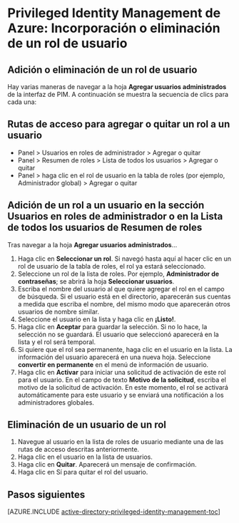 <properties
   pageTitle="Privileged Identity Management de Azure: Inicio de incorporación de un rol de usuario"
   description="Obtenga información sobre cómo agregar roles a identidades con privilegios con la extensión de Privileged Identity Management de Azure."
   services="active-directory"
   documentationCenter=""
   authors="IHenkel"
   manager="stevenpo"
   editor=""/>

<tags
   ms.service="na"
   ms.devlang="na"
   ms.topic="article"
   ms.tgt_pltfrm="na"
   ms.workload="identity"
   ms.date="08/31/2015"
   ms.author="inhenk"/>

# Privileged Identity Management de Azure: Incorporación o eliminación de un rol de usuario

## Adición o eliminación de un rol de usuario
Hay varias maneras de navegar a la hoja **Agregar usuarios administrados** de la interfaz de PIM. A continuación se muestra la secuencia de clics para cada una:

## Rutas de acceso para agregar o quitar un rol a un usuario
- Panel > Usuarios en roles de administrador > Agregar o quitar
- Panel > Resumen de roles > Lista de todos los usuarios > Agregar o quitar
- Panel > haga clic en el rol de usuario en la tabla de roles (por ejemplo, Administrador global) > Agregar o quitar

## Adición de un rol a un usuario en la sección Usuarios en roles de administrador o en la Lista de todos los usuarios de Resumen de roles
Tras navegar a la hoja **Agregar usuarios administrados**...

1. Haga clic en **Seleccionar un rol**. Si navegó hasta aquí al hacer clic en un rol de usuario de la tabla de roles, el rol ya estará seleccionado.
2. Seleccione un rol de la lista de roles. Por ejemplo, **Administrador de contraseñas**; se abrirá la hoja **Seleccionar usuarios**.
3. Escriba el nombre del usuario al que quiere agregar el rol en el campo de búsqueda. Si el usuario está en el directorio, aparecerán sus cuentas a medida que escriba el nombre, del mismo modo que aparecerán otros usuarios de nombre similar.
4. Seleccione el usuario en la lista y haga clic en **¡Listo!**.
5. Haga clic en **Aceptar** para guardar la selección. Si no lo hace, la selección no se guardará. El usuario que seleccionó aparecerá en la lista y el rol será temporal.
6. Si quiere que el rol sea permanente, haga clic en el usuario en la lista. La información del usuario aparecerá en una nueva hoja. Seleccione **convertir en permanente** en el menú de información de usuario.
7. Haga clic en **Activar** para iniciar una solicitud de activación de este rol para el usuario. En el campo de texto **Motivo de la solicitud**, escriba el motivo de la solicitud de activación. En este momento, el rol se activará automáticamente para este usuario y se enviará una notificación a los administradores globales.

## Eliminación de un usuario de un rol
1. Navegue al usuario en la lista de roles de usuario mediante una de las rutas de acceso descritas anteriormente.
2. Haga clic en el usuario en la lista de usuarios.
3. Haga clic en **Quitar**. Aparecerá un mensaje de confirmación.
4. Haga clic en Sí para quitar el rol del usuario.

<!--Every topic should have next steps and links to the next logical set of content to keep the customer engaged-->
## Pasos siguientes
[AZURE.INCLUDE [active-directory-privileged-identity-management-toc](../../includes/active-directory-privileged-identity-management-toc.md)]

<!---HONumber=Oct15_HO3-->